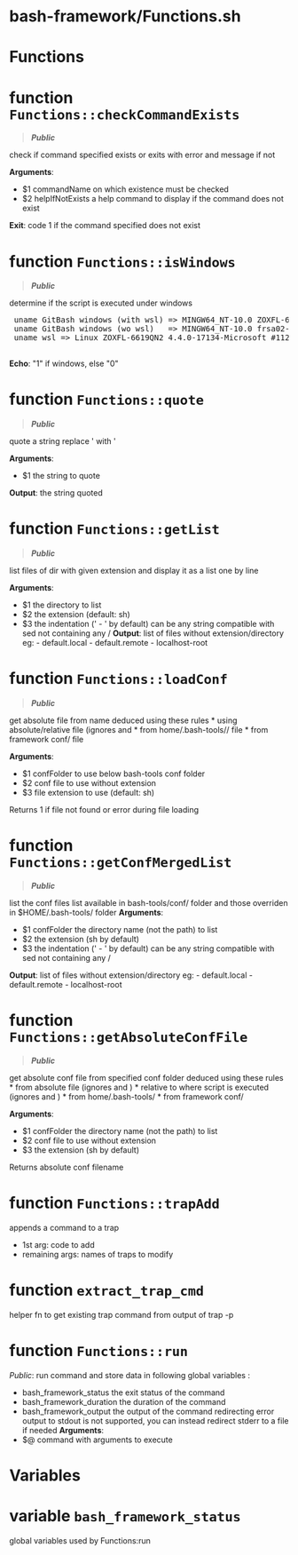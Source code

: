 # bash-framework/Functions.sh
# Functions
# function `Functions::checkCommandExists`
> ***Public***

check if command specified exists or exits
 with error and message if not

**Arguments**:
* $1 commandName on which existence must be checked
* $2 helpIfNotExists a help command to display if the command does not exist

**Exit**: code 1 if the command specified does not exist
# function `Functions::isWindows`
> ***Public***

determine if the script is executed under windows
 <pre>
 uname GitBash windows (with wsl) => MINGW64_NT-10.0 ZOXFL-6619QN2 2.10.0(0.325/5/3) 2018-06-13 23:34 x86_64 Msys
 uname GitBash windows (wo wsl)   => MINGW64_NT-10.0 frsa02-j5cbkc2 2.9.0(0.318/5/3) 2018-01-12 23:37 x86_64 Msys
 uname wsl => Linux ZOXFL-6619QN2 4.4.0-17134-Microsoft #112-Microsoft Thu Jun 07 22:57:00 PST 2018 x86_64 x86_64 x86_64 GNU/Linux
 </pre>

**Echo**: "1" if windows, else "0"
# function `Functions::quote`
> ***Public***

quote a string
 replace ' with '

**Arguments**:
* $1 the string to quote

**Output**: the string quoted
# function `Functions::getList`
> ***Public***

list files of dir with given extension and display it as a list one by line

**Arguments**:
* $1 the directory to list
* $2 the extension (default: sh)
* $3 the indentation ('       - ' by default) can be any string compatible with sed not containing any /
 **Output**: list of files without extension/directory
 eg:
        - default.local
        - default.remote
        - localhost-root
# function `Functions::loadConf`
> ***Public***

get absolute file from name deduced using these rules
    * using absolute/relative <conf> file (ignores <confFolder> and <extension>
    * from home/.bash-tools/<confFolder>/<conf><extension> file
    * from framework conf/<conf><extension> file

**Arguments**:
* $1 confFolder to use below bash-tools conf folder
* $2 conf file to use without extension
* $3 file extension to use (default: sh)

Returns 1 if file not found or error during file loading
# function `Functions::getConfMergedList`
> ***Public***

list the conf files list available in bash-tools/conf/<conf> folder
 and those overriden in $HOME/.bash-tools/<conf> folder
 **Arguments**:
* $1 confFolder the directory name (not the path) to list
* $2 the extension (sh by default)
* $3 the indentation ('       - ' by default) can be any string compatible with sed not containing any /

**Output**: list of files without extension/directory
 eg:
        - default.local
        - default.remote
        - localhost-root
# function `Functions::getAbsoluteConfFile`
> ***Public***

get absolute conf file from specified conf folder deduced using these rules
    * from absolute file (ignores <confFolder> and <extension>)
    * relative to where script is executed (ignores <confFolder> and <extension>)
    * from home/.bash-tools/<confFolder>
    * from framework conf/<confFolder>

**Arguments**:
* $1 confFolder the directory name (not the path) to list
* $2 conf file to use without extension
* $3 the extension (sh by default)

Returns absolute conf filename
# function `Functions::trapAdd`
appends a command to a trap

- 1st arg:  code to add
 - remaining args:  names of traps to modify
# function `extract_trap_cmd`
helper fn to get existing trap command from output
 of trap -p
# function `Functions::run`
*Public*: run command and store data in following global variables :
* bash_framework_status the exit status of the command
* bash_framework_duration the duration of the command
* bash_framework_output the output of the command
 redirecting error output to stdout is not supported, you can instead redirect stderr to a file if needed
 **Arguments**:
* $@ command with arguments to execute

# Variables
# variable `bash_framework_status`
global variables used by Functions:run
